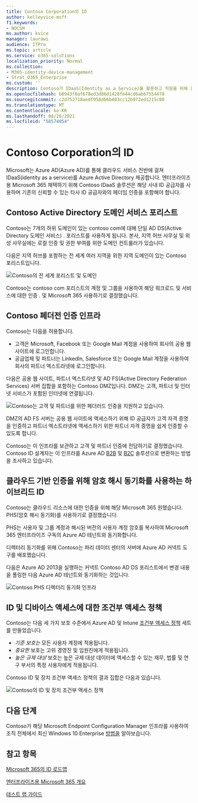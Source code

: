 ```yaml
---
title: Contoso Corporation의 ID
author: kelleyvice-msft
f1.keywords:
- NOCSH
ms.author: kvice
manager: laurawi
audience: ITPro
ms.topic: article
ms.service: o365-solutions
localization_priority: Normal
ms.collection:
- M365-identity-device-management
- Strat_O365_Enterprise
ms.custom: ''
description: Contoso가 IDaaS(Identity as a Service)를 활용하고 직원을 위해 클라우드 기반 인증을 제공하고, 파트너 및 고객을 위해 페더레이션 인증을 제공하는 방법을 알아봅니다.
ms.openlocfilehash: b8943f0af678ed3d86d1428fe44cd6ab67554470
ms.sourcegitcommit: c2d752718aedf958db6b403cc12b972ed1215c00
ms.translationtype: MT
ms.contentlocale: ko-KR
ms.lasthandoff: 08/26/2021
ms.locfileid: "58574054"
---
```

# <a name="identity-for-the-contoso-corporation"></a>Contoso Corporation의 ID

Microsoft는 Azure AD(Azure AD)를 통해 클라우드 서비스 전반에 걸쳐 IDaaS(identity as a service)를 Azure Active Directory 제공합니다. 엔터프라이즈용 Microsoft 365 채택하기 위해 Contoso IDaaS 솔루션은 해당 사내 ID 공급자를 사용하며 기존의 신뢰할 수 있는 타사 ID 공급자와의 페더임 인증을 포함해야 합니다.

## <a name="the-contoso-active-directory-domain-services-forest"></a>Contoso Active Directory 도메인 서비스 포리스트

Contoso는 7개의 하위 도메인이 있는 contoso com에 대해 단일 AD DS(Active Directory 도메인 서비스) \. 포리스트를 사용하게 됩니다. 본사, 지역 허브 사무실 및 위성 사무실에는 로컬 인증 및 권한 부여를 위한 도메인 컨트롤러가 있습니다.

다음은 지역 허브를 포함하는 전 세계 여러 지역을 위한 지역 도메인이 있는 Contoso 포리스트입니다.

![Contoso의 전 세계 포리스트 및 도메인](../media/contoso-identity/contoso-identity-fig1.png)
 
Contoso는 contoso com 포리스트의 계정 및 그룹을 사용하여 해당 워크로드 및 서비스에 대한 인증 \. 및 Microsoft 365 사용하기로 결정했습니다.

## <a name="the-contoso-federated-authentication-infrastructure"></a>Contoso 페더전 인증 인프라

Contoso는 다음을 허용합니다.

- 고객은 Microsoft, Facebook 또는 Google Mail 계정을 사용하여 회사의 공용 웹 사이트에 로그인합니다.
- 공급업체 및 파트너는 LinkedIn, Salesforce 또는 Google Mail 계정을 사용하여 회사의 파트너 엑스트라넷에 로그인합니다.

다음은 공용 웹 사이트, 파트너 엑스트라넷 및 AD FS(Active Directory Federation Services) 서버 집합을 포함하는 Contoso DMZ입니다. DMZ는 고객, 파트너 및 인터넷 서비스가 포함된 인터넷에 연결됩니다.

![Contoso는 고객 및 파트너를 위한 페더러드 인증을 지원하고 있습니다.](../media/contoso-identity/contoso-identity-fig2.png)
 
DMZ의 AD FS 서버는 공용 웹 사이트에 액세스하기 위해 ID 공급자가 고객 자격 증명을 인증하고 파트너 엑스트라넷에 액세스하기 위한 파트너 자격 증명을 쉽게 인증할 수 있도록 합니다.

Contoso는 이 인프라를 보관하고 고객 및 파트너 인증에 전담하기로 결정했습니다. Contoso ID 설계자는 이 인프라를 Azure AD [B2B](/azure/active-directory/b2b/hybrid-organizations) 및 [B2C](/azure/active-directory-b2c/solution-articles) 솔루션으로 변환하는 방법을 조사하고 있습니다.

## <a name="hybrid-identity-with-password-hash-synchronization-for-cloud-based-authentication"></a>클라우드 기반 인증을 위해 암호 해시 동기화를 사용하는 하이브리드 ID

Contoso는 클라우드 리소스에 대한 인증을 위해 해당 Microsoft 365 원했습니다. PHS(암호 해시 동기화)를 사용하기로 결정했습니다.

PHS는 사용자 및 그룹 계정과 해시된 버전의 사용자 계정 암호를 복사하여 Microsoft 365 엔터프라이즈 구독의 Azure AD 테넌트와 동기화합니다.

디렉터리 동기화를 위해 Contoso는 파리 데이터 센터의 서버에 Azure AD 커넥트 도구를 배포했습니다.

다음은 Azure AD 2013을 실행하는 커넥트 Contoso AD DS 포리스트에서 변경 내용을 폴링한 다음 Azure AD 테넌트와 동기화하는 것입니다.

![Contoso PHS 디렉터리 동기화 인프라](../media/contoso-identity/contoso-identity-fig4.png)
 
## <a name="conditional-access-policies-for-identity-and-device-access"></a>ID 및 디바이스 액세스에 대한 조건부 액세스 정책

Contoso는 다음 세 가지 보호 수준에서 Azure AD 및 Intune [조건부 액세스 정책](../security/office-365-security/identity-access-policies.md) 세트를 만들었습니다.

- *기준 보호는* 모든 사용자 계정에 적용됩니다.
- *중요한* 보호는 고위 경영진 및 임원진에게 적용됩니다.
- *높은 규제 대상* 보호는 높은 규제 대상 데이터에 액세스할 수 있는 재무, 법률 및 연구 부서의 특정 사용자에게 적용됩니다.

Contoso ID 및 장치 조건부 액세스 정책의 결과 집합은 다음과 있습니다.

![Contoso의 ID 및 장치 조건부 액세스 정책](../media/contoso-identity/contoso-identity-fig5.png)
 
## <a name="next-step"></a>다음 단계

Contoso가 해당 Microsoft Endpoint Configuration Manager 인프라를 사용하여 조직 전체에서 최신 Windows 10 Enterprise [방법을](contoso-win10.md) 알아보습니다.

## <a name="see-also"></a>참고 항목

[Microsoft 365의 ID 로드맵](identity-roadmap-microsoft-365.md)

[엔터프라이즈용 Microsoft 365 개요](microsoft-365-overview.md)

[테스트 랩 가이드](m365-enterprise-test-lab-guides.md)